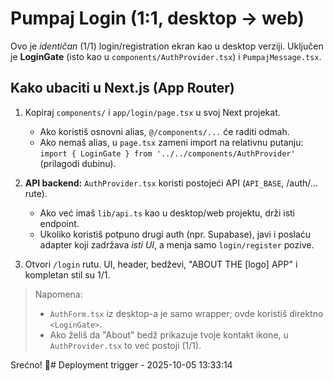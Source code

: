 # Pumpaj Login (1:1, desktop -> web)

Ovo je *identičan* (1/1) login/registration ekran kao u desktop verziji.
Uključen je **LoginGate** (isto kao u `components/AuthProvider.tsx`) i `PumpajMessage.tsx`.

## Kako ubaciti u Next.js (App Router)

1) Kopiraj `components/` i `app/login/page.tsx` u svoj Next projekat.
   - Ako koristiš osnovni alias, `@/components/...` će raditi odmah.
   - Ako nemaš alias, u `page.tsx` zameni import na relativnu putanju:
     `import { LoginGate } from '../../components/AuthProvider'` (prilagodi dubinu).

2) **API backend:** `AuthProvider.tsx` koristi postojeći API (`API_BASE`, /auth/... rute).
   - Ako već imaš `lib/api.ts` kao u desktop/web projektu, drži isti endpoint.
   - Ukoliko koristiš potpuno drugi auth (npr. Supabase), javi i poslaću adapter
     koji zadržava *isti UI*, a menja samo `login/register` pozive.

3) Otvori `/login` rutu. UI, header, bedževi, "ABOUT THE [logo] APP" i kompletan stil su 1/1.

> Napomena:
> - `AuthForm.tsx` iz desktop-a je samo wrapper; ovde koristiš direktno `<LoginGate>`.
> - Ako želiš da "About" bedž prikazuje tvoje kontakt ikone, u `AuthProvider.tsx` to već postoji (1/1).

Srećno! 🚀# Deployment trigger - 2025-10-05 13:33:14
